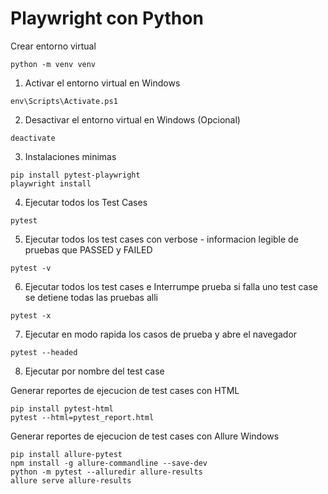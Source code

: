 # Playwright con Python

Crear entorno virtual 
``` 
python -m venv venv
``` 

1. Activar el entorno virtual en Windows 
``` 
env\Scripts\Activate.ps1
``` 

2. Desactivar el entorno virtual en Windows (Opcional)
``` 
deactivate
``` 


3. Instalaciones minimas 
``` 
pip install pytest-playwright
playwright install
``` 

4. Ejecutar todos los Test Cases 
``` 
pytest
```

5. Ejecutar todos los test cases con verbose - informacion legible de pruebas que PASSED y FAILED

``` 
pytest -v 
```

6. Ejecutar todos los test cases e Interrumpe prueba si falla uno test case se detiene todas las pruebas alli

``` 
pytest -x 
```

7. Ejecutar en modo rapida los casos de prueba y abre el navegador

``` 
pytest --headed 
```

8. Ejecutar por nombre del test case 


Generar reportes de ejecucion de test cases con HTML <br>
``` 
pip install pytest-html
pytest --html=pytest_report.html
``` 

Generar reportes de ejecucion de test cases con Allure Windows <br>
``` 
pip install allure-pytest
npm install -g allure-commandline --save-dev
python -m pytest --alluredir allure-results
allure serve allure-results
``` 


